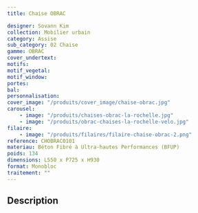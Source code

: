 ```yaml
---
title: Chaise OBRAC

designer: Sovann Kim
collection: Mobilier urbain
category: Assise
sub_category: 02 Chaise
gamme: OBRAC
cover_undertext:
motifs:
motif_vegetal:
motif_window:
portes:
bal:
personnalisation:
cover_image: "/produits/cover_image/chaise-obrac.jpg"
carousel:
    - image: "/produits/chaises-obrac-la-rochelle.jpg"
    - image: "/produits/obrac-chaises-la-rochelle-velo.jpg"
filaire:
    - image: "/produits/filaires/filaire-chaise-obrac-2.png"
reference: CHOBRAC0101
materiau: Béton Fibré à Ultra-hautes Performances (BFUP)
poids: 134
dimensions: L550 x P725 x H930
format: Monobloc
traitement: ""
---
```


## Description
